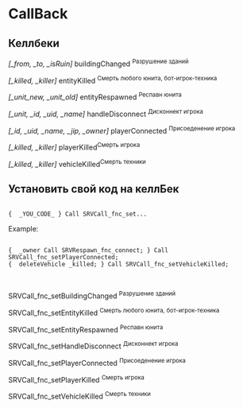 # CallBack

<h2>Келлбеки</h2>
<span>
<p><i>[_from, _to, _isRuin]</i> buildingChanged <sup>Разрушение зданий</sup></p>
<p><i>[_killed, _killer]</i> entityKilled <sup>Смерть любого юнита, бот-игрок-техника</sup></p>
<p><i>[_unit_new, _unit_old]</i> entityRespawned <sup>Респавн юнита</sup></p>
<p><i>[_unit, _id, _uid, _name]</i> handleDisconnect <sup>Дисконнект игрока</sup></p>
<p><i>[_id, _uid, _name, _jip, _owner]</i> playerConnected <sup>Присоеденение игрока</sup></p>
<p><i>[_killed, _killer]</i> playerKilled<sup>Смерть игрока </sup></p>
<p><i>[_killed, _killer]</i> vehicleKilled<sup>Смерть техники </sup></p>
</span>

<h2>Установить свой код на келлБек</h2>
<code>
{  _YOU_CODE_ } Call SRVCall_fnc_set...
</code>
<p>Example:</p>
<p><code>
{  _owner Call SRVRespawn_fnc_connect; } Call SRVCall_fnc_setPlayerConnected;
{  deleteVehicle _killed; } Call SRVCall_fnc_setVehicleKilled;
</code></p>
</br>
<span>
<p>SRVCall_fnc_setBuildingChanged <sup>Разрушение зданий</sup></p>
<p>SRVCall_fnc_setEntityKilled <sup>Смерть любого юнита, бот-игрок-техника</sup></p>
<p>SRVCall_fnc_setEntityRespawned <sup>Респавн юнита</sup></p>
<p>SRVCall_fnc_setHandleDisconnect <sup>Дисконнект игрока</sup></p>
<p>SRVCall_fnc_setPlayerConnected <sup>Присоеденение игрока</sup></p>
<p>SRVCall_fnc_setPlayerKilled <sup>Смерть игрока</sup></p>
<p>SRVCall_fnc_setVehicleKilled <sup>Смерть техники</sup></p>
</span>
